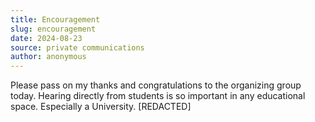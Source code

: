 ```yaml
---
title: Encouragement
slug: encouragement
date: 2024-08-23
source: private communications
author: anonymous
---
```


Please pass on my thanks and congratulations to the organizing group today. Hearing directly from students is so important in any educational space. Especially a University. 
[REDACTED]